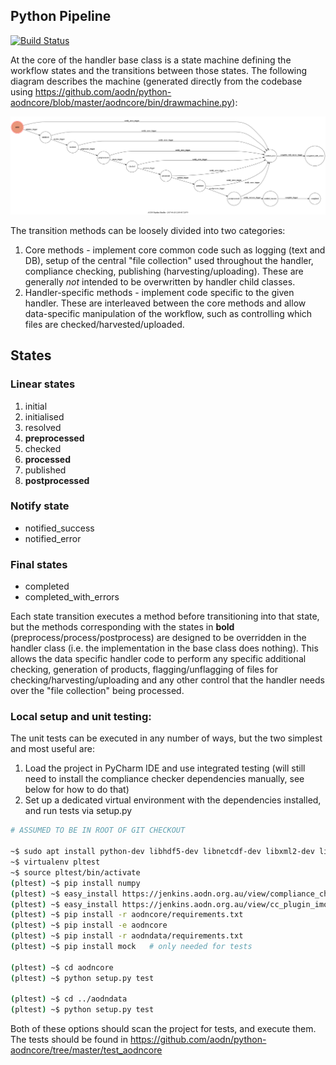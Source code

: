 ## Python Pipeline

[![Build Status](https://travis-ci.org/aodn/python-aodncore.png?branch=master)](https://travis-ci.org/aodn/python-aodncore)

At the core of the handler base class is a state machine defining the workflow states and the transitions between those states. The following diagram describes the machine (generated directly from the codebase using https://github.com/aodn/python-aodncore/blob/master/aodncore/bin/drawmachine.py):

![Pipeline Handler state machine](https://github.com/aodn/python-aodncore/blob/master/state_machine.png)

The transition methods can be loosely divided into two categories:
1. Core methods - implement core common code such as logging (text and DB), setup of the central "file collection" used throughout the handler, compliance checking, publishing (harvesting/uploading). These are generally *not* intended to be overwritten by handler child classes.
1. Handler-specific methods - implement code specific to the given handler. These are interleaved between the core methods and allow data-specific manipulation of the workflow, such as controlling which files are checked/harvested/uploaded.

## States
### Linear states
1. initial
1. initialised
1. resolved
1. **preprocessed**
1. checked
1. **processed**
1. published
1. **postprocessed**
### Notify state
* notified_success
* notified_error
### Final states
* completed
* completed_with_errors

Each state transition executes a method before transitioning into that state, but the methods corresponding with the states in **bold** (preprocess/process/postprocess) are designed to be overridden in the handler class (i.e. the implementation in the base class does nothing). This allows the data specific handler code to perform any specific additional checking, generation of products, flagging/unflagging of files for checking/harvesting/uploading and any other control that the handler needs over the "file collection" being processed.

### Local setup and unit testing:
The unit tests can be executed in any number of ways, but the two simplest and most useful are:
1. Load the project in PyCharm IDE and use integrated testing (will still need to install the compliance checker dependencies manually, see below for how to do that)
2. Set up a dedicated virtual environment with the dependencies installed, and run tests via setup.py
```bash
# ASSUMED TO BE IN ROOT OF GIT CHECKOUT

~$ sudo apt install python-dev libhdf5-dev libnetcdf-dev libxml2-dev libxslt-dev libfreetype6-dev libudunits2-0
~$ virtualenv pltest
~$ source pltest/bin/activate
(pltest) ~$ pip install numpy
(pltest) ~$ easy_install https://jenkins.aodn.org.au/view/compliance_checker/job/compliance_checker_prod/lastSuccessfulBuild/artifact/dist/compliance_checker-2.3.1-py2.7.egg
(pltest) ~$ easy_install https://jenkins.aodn.org.au/view/cc_plugin_imos/job/cc_plugin_imos_prod/lastSuccessfulBuild/artifact/lib/cc_plugin_imos/dist/cc_plugin_imos-1.1.2-py2.7.egg
(pltest) ~$ pip install -r aodncore/requirements.txt
(pltest) ~$ pip install -e aodncore
(pltest) ~$ pip install -r aodndata/requirements.txt
(pltest) ~$ pip install mock   # only needed for tests

(pltest) ~$ cd aodncore
(pltest) ~$ python setup.py test

(pltest) ~$ cd ../aodndata
(pltest) ~$ python setup.py test
```

Both of these options should scan the project for tests, and execute them. The tests should be found in https://github.com/aodn/python-aodncore/tree/master/test_aodncore
